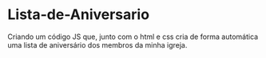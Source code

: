 # Lista-de-Aniversario
 Criando um código JS que, junto com o html e css cria de forma automática uma lista de aniversário dos membros da minha igreja.
